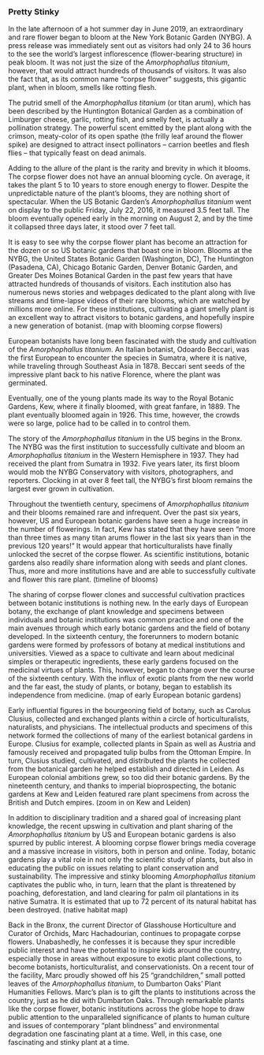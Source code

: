<var data-essay
	title="The Corpse Flower - Amorphophallus titanium"
	data-banner="https://upload.wikimedia.org/wikipedia/commons/d/da/Corpse_flower_%2871304%29f.jpg"
	data-layout="vtl"
	data-num-maps="4"
	data-num-images="10"
	data-num-specimens="16"
	data-num-primary-sources="4"
	data-author="Ashley Buchanan, PhD"></var>
	
### Pretty Stinky
In the late afternoon of a hot summer day in June 2019, an extraordinary and rare flower began to bloom at the New York Botanic Garden (NYBG). A press release was immediately sent out as visitors had only 24 to 36 hours to the see the world’s largest inflorescence (flower-bearing structure) in peak bloom. It was not just the size of the _Amorphophallus titanium_, however, that would attract hundreds of thousands of visitors. It was also the fact that, as its common name “corpse flower” suggests, this gigantic plant, when in bloom, smells like rotting flesh. 
<param ve-video vid="5upF4rJUxC4" title="NYBG 2019 Corpse Flower Timelapse" start="6">

The putrid smell of the _Amorphophallus titanium_ (or titan arum), which has been described by the Huntington Botanical Garden as a combination of Limburger cheese, garlic, rotting fish, and smelly feet, is actually a pollination strategy. The powerful scent emitted by the plant along with the crimson, meaty-color of its open spathe (the frilly leaf around the flower spike) are designed to attract insect pollinators – carrion beetles and flesh flies – that typically feast on dead animals. <var title="Peaonia" id="Q147105" data-aliases="peony"></var>
<var data-primary="image"></var>
<var data-image
     data-fit="cover"
     data-attribute="Corpse Flower (Amorphophallus Titanum) in full bloom at Edmonton's Muttart Conservatory, April 7, 2015. Photograph by Richard J. Rehman"
     data-url="https://upload.wikimedia.org/wikipedia/commons/4/40/Corpse_Flower_%28Amorphophallus_Titanum%29_1_of_5.jpg"></var>

Adding to the allure of the plant is the rarity and brevity in which it blooms. The corpse flower does not have an annual blooming cycle. On average, it takes the plant 5 to 10 years to store enough energy to flower. Despite the unpredictable nature of the plant’s blooms, they are nothing short of spectacular. When the US Botanic Garden’s _Amorphophallus titanium_ went on display to the public Friday, July 22, 2016, it measured 3.5 feet tall. The bloom eventually opened early in the morning on August 2, and by the time it collapsed three days later, it stood over 7 feet tall. 
<var data-primary="image"></var>
<var data-image
     data-fit="cover"
     data-attribute="Corpse Flower Lifecycle, USGB"
     data-url="https://m.usbg.gov/sites/default/files/resize/images/amorphophallus_titanum_lifecycle_usbg-700x875.jpg"></var>

It is easy to see why the corpse flower plant has become an attraction for the dozen or so US botanic gardens that boast one in bloom. Blooms at the NYBG, the United States Botanic Garden (Washington, DC), The Huntington (Pasadena, CA), Chicago Botanic Garden, Denver Botanic Garden, and Greater Des Moines Botanical Garden in the past few years that have attracted hundreds of thousands of visitors. Each institution also has numerous news stories and webpages dedicated to the plant along with live streams and time-lapse videos of their rare blooms, which are watched by millions more online. For these institutions, cultivating a giant smelly plant is an excellent way to attract visitors to botanic gardens, and hopefully inspire a new generation of botanist. 
(map with blooming corpse flowers)

European botanists have long been fascinated with the study and cultivation of the _Amorphophallus titanium_. An Italian botanist, Odoardo Beccari, was the first European to encounter the species in Sumatra, where it is native, while traveling through Southeast Asia in 1878. Beccari sent seeds of the impressive plant back to his native Florence, where the plant was germinated. 
<param ve-map center="26.761740, 56.651666" zoom="3">
<param ve-map-layer geojson active url="geojson/corpse_flower.json">

Eventually, one of the young plants made its way to the Royal Botanic Gardens, Kew, where it finally bloomed, with great fanfare, in 1889. The plant eventually bloomed again in 1926. This time, however, the crowds were so large, police had to be called in to control them. 
<param ve-map center="Q18748726" zoom="8">
<param ve-map-layer geojson active url="geojson/corpse_flower.json">

The story of the _Amorphophallus titanium_ in the US begins in the Bronx. The NYBG was the first institution to successfully cultivate and bloom an _Amorphophallus titanium_ in the Western Hemisphere in 1937. They had received the plant from Sumatra in 1932. Five years later, its first bloom would mob the NYBG Conservatory with visitors, photographers, and reporters. Clocking in at over 8 feet tall, the NYBG’s first bloom remains the largest ever grown in cultivation. 
<param ve-map center="Q636275" zoom="9">
<param ve-map-layer geojson active url="geojson/corpse_flower.json">

Throughout the twentieth century, specimens of _Amorphophallus titanium_ and their blooms remained rare and infrequent. Over the past six years, however, US and European botanic gardens have seen a huge increase in the number of flowerings. In fact, Kew has stated that they have seen “more than three times as many titan arums flower in the last six years than in the previous 120 years!” It would appear that horticulturalists have finally unlocked the secret of the corpse flower. As scientific institutions, botanic gardens also readily share information along with seeds and plant clones. Thus, more and more institutions have and are able to successfully cultivate and flower this rare plant. 
(timeline of blooms)

The sharing of corpse flower clones and successful cultivation practices between botanic institutions is nothing new. In the early days of European botany, the exchange of plant knowledge and specimens between individuals and botanic institutions was common practice and one of the main avenues through which early botanic gardens and the field of botany developed. In the sixteenth century, the forerunners to modern botanic gardens were formed by professors of botany at medical institutions and universities. Viewed as a space to cultivate and learn about medicinal simples or therapeutic ingredients, these early gardens focused on the medicinal virtues of plants. This, however, began to change over the course of the sixteenth century. With the influx of exotic plants from the new world and the far east, the study of plants, or botany, began to establish its independence from medicine. (map of early European botanic gardens)

Early influential figures in the bourgeoning field of botany, such as Carolus Clusius, collected and exchanged plants within a circle of horticulturalists, naturalists, and physicians. The intellectual products and specimens of this network formed the collections of many of the earliest botanical gardens in Europe. Clusius for example, collected plants in Spain as well as Austria and famously received and propagated tulip bulbs from the Ottoman Empire. In turn, Clusius studied, cultivated, and distributed the plants he collected from the botanical garden he helped establish and directed in Leiden. As European colonial ambitions grew, so too did their botanic gardens. By the nineteenth century, and thanks to imperial bioprospecting, the botanic gardens at Kew and Leiden featured rare plant specimens from across the British and Dutch empires. (zoom in on Kew and Leiden)

In addition to disciplinary tradition and a shared goal of increasing plant knowledge, the recent upswing in cultivation and plant sharing of the _Amorphophallus titanium_ by US and European botanic gardens is also spurred by public interest. A blooming corpse flower brings media coverage and a massive increase in visitors, both in person and online. Today, botanic gardens play a vital role in not only the scientific study of plants, but also in educating the public on issues relating to plant conservation and sustainability. The impressive and stinky blooming _Amorphophallus titanium_ captivates the public who, in turn, learn that the plant is threatened by poaching, deforestation, and land clearing for palm oil plantations in its native Sumatra. It is estimated that up to 72 percent of its natural habitat has been destroyed. (native habitat map)

Back in the Bronx, the current Director of Glasshouse Horticulture and Curator of Orchids, Marc Hachadourian, continues to propagate corpse flowers. Unabashedly, he confesses it is because they spur incredible public interest and have the potential to inspire kids around the country, especially those in areas without exposure to exotic plant collections, to become botanists, horticulturalist, and conservationists. On a recent tour of the facility, Marc proudly showed off his 25 “grandchildren,” small potted leaves of the _Amorphophallus titanium_, to Dumbarton Oaks’ Plant Humanities Fellows. Marc’s plan is to gift the plants to institutions across the country, just as he did with Dumbarton Oaks. Through remarkable plants like the corpse flower, botanic institutions across the globe hope to draw public attention to the unparalleled significance of plants to human culture and issues of contemporary “plant blindness” and environmental degradation one fascinating plant at a time. Well, in this case, one fascinating and stinky plant at a time.
<!--stackedit_data:
eyJoaXN0b3J5IjpbMTM1NzYyMzYwOCwtMTEwNDMwNDgxMiwtOT
kyMTI4ODkyLC0xMzY3MTUyNTY3LC0xODc3MDU2MDE5LDEzNjU0
NzA2OTldfQ==
-->